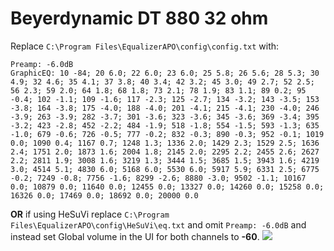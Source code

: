 # Beyerdynamic DT 880 32 ohm
Replace `C:\Program Files\EqualizerAPO\config\config.txt` with:
```
Preamp: -6.0dB
GraphicEQ: 10 -84; 20 6.0; 22 6.0; 23 6.0; 25 5.8; 26 5.6; 28 5.3; 30 4.9; 32 4.6; 35 4.1; 37 3.8; 40 3.4; 42 3.2; 45 3.0; 49 2.7; 52 2.5; 56 2.3; 59 2.0; 64 1.8; 68 1.8; 73 2.1; 78 1.9; 83 1.1; 89 0.2; 95 -0.4; 102 -1.1; 109 -1.6; 117 -2.3; 125 -2.7; 134 -3.2; 143 -3.5; 153 -3.8; 164 -3.8; 175 -4.0; 188 -4.0; 201 -4.1; 215 -4.1; 230 -4.0; 246 -3.9; 263 -3.9; 282 -3.7; 301 -3.6; 323 -3.6; 345 -3.6; 369 -3.4; 395 -3.2; 423 -2.8; 452 -2.2; 484 -1.9; 518 -1.8; 554 -1.5; 593 -1.3; 635 -1.0; 679 -0.6; 726 -0.5; 777 -0.2; 832 -0.3; 890 -0.3; 952 -0.1; 1019 0.0; 1090 0.4; 1167 0.7; 1248 1.3; 1336 2.0; 1429 2.3; 1529 2.5; 1636 2.4; 1751 2.0; 1873 1.6; 2004 1.8; 2145 2.0; 2295 2.2; 2455 2.6; 2627 2.2; 2811 1.9; 3008 1.6; 3219 1.3; 3444 1.5; 3685 1.5; 3943 1.6; 4219 3.0; 4514 5.1; 4830 6.0; 5168 6.0; 5530 6.0; 5917 5.9; 6331 2.5; 6775 -0.2; 7249 -0.8; 7756 -1.6; 8299 -2.6; 8880 -3.0; 9502 -1.1; 10167 0.0; 10879 0.0; 11640 0.0; 12455 0.0; 13327 0.0; 14260 0.0; 15258 0.0; 16326 0.0; 17469 0.0; 18692 0.0; 20000 0.0
```
**OR** if using HeSuVi replace `C:\Program Files\EqualizerAPO\config\HeSuVi\eq.txt` and omit `Preamp: -6.0dB` and instead set Global volume in the UI for both channels to **-60**.
![](https://raw.githubusercontent.com/jaakkopasanen/AutoEq/master/results/Headphone.com/innerfidelity/onear/Beyerdynamic%20DT%20880%2032%20ohm/Beyerdynamic%20DT%20880%2032%20ohm.png)